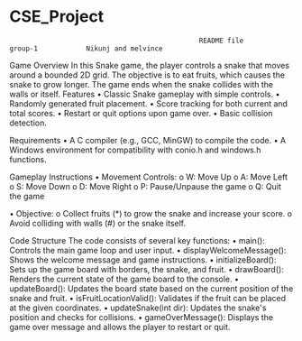 # CSE_Project
                                                   README file                             group-1            Nikunj and melvince 




Game Overview
In this Snake game, the player controls a snake that moves around a bounded 2D grid. The objective is to eat fruits, which causes the snake to grow longer. The game ends when the snake collides with the walls or itself.
Features
•	Classic Snake gameplay with simple controls.
•	Randomly generated fruit placement.
•	Score tracking for both current and total scores.
•	Restart or quit options upon game over.
•	Basic collision detection.


Requirements
•	A C compiler (e.g., GCC, MinGW) to compile the code.
•	A Windows environment for compatibility with conio.h and windows.h functions.







Gameplay Instructions
•	Movement Controls:
o	W: Move Up
o	A: Move Left
o	S: Move Down
o	D: Move Right
o	P: Pause/Unpause the game
o	Q: Quit the game


•	Objective:
o	Collect fruits (*) to grow the snake and increase your score.
o	Avoid colliding with walls (#) or the snake itself.


Code Structure
The code consists of several key functions:
•	main(): Controls the main game loop and user input.
•	displayWelcomeMessage(): Shows the welcome message and game instructions.
•	initializeBoard(): Sets up the game board with borders, the snake, and fruit.
•	drawBoard(): Renders the current state of the game board to the console.
•	updateBoard(): Updates the board state based on the current position of the snake and fruit.
•	isFruitLocationValid(): Validates if the fruit can be placed at the given coordinates.
•	updateSnake(int dir): Updates the snake's position and checks for collisions.
•	gameOverMessage(): Displays the game over message and allows the player to restart or quit.

